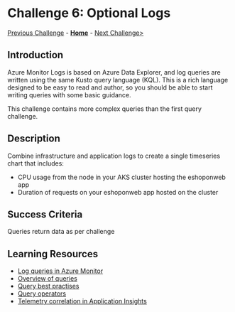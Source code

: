 # Challenge 6: Optional Logs

[Previous Challenge](./06-Log-Analytics-Query.md) - **[Home](../README.md)** - [Next Challenge>](./08-Dashboard-And-Analytics.md)

## Introduction
Azure Monitor Logs is based on Azure Data Explorer, and log queries are written using the same Kusto query language (KQL). This is a rich language designed to be easy to read and author, so you should be able to start writing queries with some basic guidance.

This challenge contains more complex queries than the first query challenge.

## Description

Combine infrastructure and application logs to create a single timeseries chart that includes:
* CPU usage from the node in your AKS cluster hosting the eshoponweb app
* Duration of requests on your eshoponweb app hosted on the cluster

## Success Criteria
Queries return data as per challenge

## Learning Resources
* [Log queries in Azure Monitor](https://docs.microsoft.com/en-us/azure/azure-monitor/logs/log-query-overview)
* [Overview of queries](https://docs.microsoft.com/en-us/azure/data-explorer/kusto/query/)
* [Query best practises](https://docs.microsoft.com/en-us/azure/data-explorer/kusto/query/best-practices)
* [Query operators](https://docs.microsoft.com/en-us/azure/data-explorer/kusto/query/queries)
* [Telemetry correlation in Application Insights](https://docs.microsoft.com/en-us/azure/azure-monitor/app/correlation)
